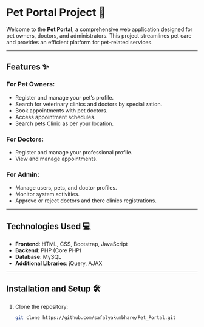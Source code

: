 # Pet Portal Project 🐾

Welcome to the **Pet Portal**, a comprehensive web application designed for pet owners, doctors, and administrators. This project streamlines pet care and provides an efficient platform for pet-related services.

---

## Features ✨

### For Pet Owners:
- Register and manage your pet’s profile.
- Search for veterinary clinics and doctors by specialization.
- Book appointments with pet doctors.
- Access appointment schedules.
- Search pets Clinic as per your location.

### For Doctors:
- Register and manage your professional profile.
- View and manage appointments.

### For Admin:
- Manage users, pets, and doctor profiles.
- Monitor system activities.
- Approve or reject doctors and there clinics registrations.

---

## Technologies Used 💻
- **Frontend**: HTML, CSS, Bootstrap, JavaScript
- **Backend**: PHP (Core PHP)
- **Database**: MySQL
- **Additional Libraries**: jQuery, AJAX

---

## Installation and Setup 🛠️

1. Clone the repository:
   ```bash
   git clone https://github.com/safalyakumbhare/Pet_Portal.git
